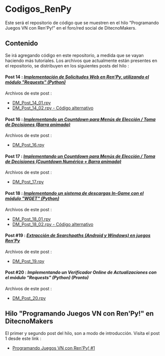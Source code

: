 # Codigos_RenPy
Este será el repositorio de código que se muestren en el hilo "Programando Juegos VN con Ren'Py!" en el foro/red social de DitecnoMakers.


## Contenido
Se irá agregando código en este repositorio, a medida que se vayan haciendo más tutoriales.
Los archivos que actualmente están presentes en el repositorio, se distribuyen en los siguientes posts del hilo :

#### Post 14 : _[Implementación de Solicitudes Web en Ren'Py, utilizando el módulo "Requests" (Python)](https://ditecnomakers.com/programando-juegos-vn-con-renpy-14-2/)_
Archivos de este post :
* [DM_Post_14_01.rpy](https://github.com/CharlieFuu69/Codigos_RenPy/blob/4a0be8e771d0bf1bc82264a7d3fd2dc47c96eab6/DM_Post_14_01.rpy)
* [DM_Post_14_02.rpy - Código alternativo](https://github.com/CharlieFuu69/Codigos_RenPy/blob/4a0be8e771d0bf1bc82264a7d3fd2dc47c96eab6/DM_Post_14_02.rpy)

#### Post 16 : _[Implementando un Countdown para Menús de Elección / Toma de Decisiones (Barra animada)](https://ditecnomakers.com/programando-juegos-vn-con-renpy-16/)_
Archivos de este post :
* [DM_Post_16.rpy](https://github.com/CharlieFuu69/Codigos_RenPy/blob/b4744f249e1e5c2f3042d57f932c3b91de4b5c3a/DM_Post_16.rpy)

#### Post 17 : _[Implementando un Countdown para Menús de Elección / Toma de Decisiones (Countdown Numérico + Barra animada)](https://ditecnomakers.com/programando-juegos-vn-con-renpy-17-2/)_
Archivos de este post :
* [DM_Post_17.rpy](https://github.com/CharlieFuu69/Codigos_RenPy/blob/b97dd634f3a931480cb6421f10f5353f4e5d86b4/DM_Post_17.rpy)

#### Post 18 : _[Implementando un sistema de descargas In-Game con el módulo "WGET" (Python)](https://ditecnomakers.com/programando-juegos-vn-con-renpy-18/)_

Archivos de este post :
* [DM_Post_18_01.rpy](https://github.com/CharlieFuu69/Codigos_RenPy/blob/7d30b90fdee62f149277b54040ba5c5dfac0ef49/DM_Post_18_01.rpy)
* [DM_Post_18_02.rpy - Código alternativo](https://github.com/CharlieFuu69/Codigos_RenPy/blob/c7f9837bc93f21a1f3609010304473f30982b8a0/DM_Post_18_02.rpy)

#### Post #19 : _[Extracción de Searchpaths (Android y Windows) en juegos Ren'Py](https://ditecnomakers.com/programando-juegos-vn-con-renpy-19/)_

Archivos de este post :
* [DM_Post_19.rpy](https://github.com/CharlieFuu69/Codigos_RenPy/blob/0b494f3c6d9e658839da4cf1095252e8a726980b/DM_Post_19.rpy)


#### Post #20 : _Implementando un Verificador Online de Actualizaciones con el módulo "Requests" (Python) (Pronto)_

Archivos de este post :
* [DM_Post_20.rpy](https://github.com/CharlieFuu69/Codigos_RenPy/blob/05d75647f71d84c248b991780411c81b464c2e79/DM_Post_20.rpy)


## Hilo "Programando Juegos VN con Ren'Py!" en DitecnoMakers
El primer y segundo post del hilo, son a modo de introducción. Visita el post 1 desde este link :

* [Programando Juegos VN con Ren'Py! #1](https://ditecnomakers.com/programa-juegos-vn-con-renpy-1-que-es-renpy-a-que-tipo-de-juegos-esta-orientado-este-motor/)
